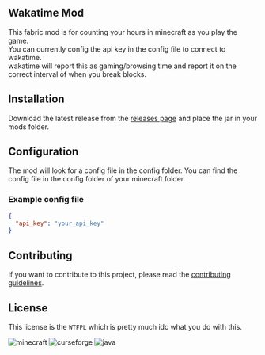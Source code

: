 ## Wakatime Mod

<!-- TODO PREVIEW HERE -->

This fabric mod is for counting your hours in minecraft as you play the game.<br>
You can currently config the api key in the config file to connect to wakatime.<br>
wakatime will report this as gaming/browsing time and report it on the correct interval of when you break blocks.

## Installation

Download the latest release from the [releases page](https://github.com/wakatime/wakatime-mod/releases) and place the
jar in your mods folder.

<!-- TODO add modrinth link -->

## Configuration

The mod will look for a config file in the config folder.
You can find the config file in the config folder of your minecraft folder.

### Example config file

```json
{
  "api_key": "your_api_key"
}
```

## Contributing

If you want to contribute to this project, please read
the [contributing guidelines](https://github.com/NeonGamerBot-QK/wakatime-mod/blob/main/CONTRIBUTING.md).

## License

This license is the `WTFPL` which is pretty much idc what you do with this.

![minecraft](https://matdoes.dev/buttons/i/7dcb94b5a7097a1753288b88c12166d8.gif)
![curseforge](https://matdoes.dev/buttons/i/5e5030548b4bb4168fea79e0bf38cf52.png)
![java](https://matdoes.dev/buttons/i/936682ad82e770713746b56ae38b2635.gif)
